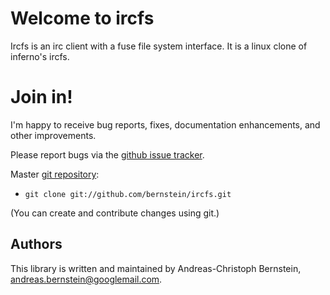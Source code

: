 # Welcome to ircfs

Ircfs is an irc client with a fuse file system interface.
It is a linux clone of inferno's ircfs.

# Join in!

I'm happy to receive bug reports, fixes, documentation enhancements,
and other improvements.

Please report bugs via the
[github issue tracker](http://https://github.com/bernstein/ircfs/issues).

Master [git repository](http://github.com/bernstein/ircfs):

* `git clone git://github.com/bernstein/ircfs.git`

(You can create and contribute changes using git.)

Authors
-------

This library is written and maintained by Andreas-Christoph Bernstein,
<andreas.bernstein@googlemail.com>.
